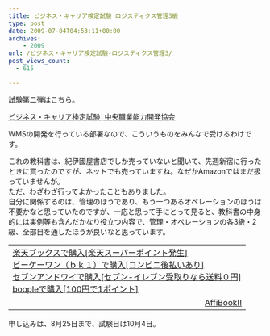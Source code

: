 ```yaml
---
title: ビジネス・キャリア検定試験 ロジスティクス管理3級
type: post
date: 2009-07-04T04:53:11+00:00
archives:
    - 2009
url: /ビジネス・キャリア検定試験-ロジスティクス管理3/
post_views_count:
  - 615

---
```

試験第二弾はこちら。 

[ビジネス・キャリア検定試験│中央職業能力開発協会][1]

WMSの開発を行っている部署なので、こういうものをみんなで受けるわけです。

これの教科書は、紀伊國屋書店でしか売っていないと聞いて、先週新宿に行ったときに買ったのですが、ネットでも売っていますね。なぜかAmazonではまだ扱っていませんが。  
ただ、わざわざ行ってよかったこともありました。  
自分に関係するのは、管理のほうであり、もう一つあるオペレーションのほうは不要かなと思っていたのですが、一応と思って手にとって見ると、教科書の中身的には実例等も含んだかなり役立つ内容で、管理・オペレーションの各3級・2級、全部目を通したほうが良いなと思っています。

<table>
  <tr>
    <td style="vertical-align: top">
      <a href="http://px.a8.net/svt/ejp?a8mat=1HPMBD+EAZZ1U+5WS+C1DUQ&a8ejpredirect=http%3A%2F%2Fsearch.books.rakuten.co.jp%2Fbksearch%2Fdt%3Fg%3D001%26bisbn%3D4789494004" target="_blank">楽天ブックスで購入[楽天スーパーポイント発生]</a> <img border="0" alt="" src="https://i2.wp.com/www12.a8.net/0.gif?resize=1%2C1" width="1" height="1" data-recalc-dims="1" /> <br /><a href="http://px.a8.net/svt/ejp?a8mat=1HRMFS+EEKKOI+10UY+HUKPU&a8ejpredirect=http%3A%2F%2Fwww.bk1.jp%2FkeywordSearchResult%2F%3Fkeyword%3D4789494004%26storeCd%3D1%26searchFlg%3D9%26x%3D43%26y%3D11%26partnerid%3D02a801" target="_blank">ビーケーワン（ｂｋ１）で購入[コンビニ後払いあり]</a> <img border="0" alt="" src="https://i2.wp.com/www12.a8.net/0.gif?resize=1%2C1" width="1" height="1" data-recalc-dims="1" /> <br /><a href="http://click.linksynergy.com/fs-bin/statform?id=aR0TIOX*qAA&offerid=137560&bnid=1490&subid=&subid=0&kword_in=4789494004&oop=on" target="_blank">セブンアンドワイで購入[セブン-イレブン受取りなら送料０円]</a><img border="0" src="http://ad.linksynergy.com/fs-bin/show?id=aR0TIOX*qAA&bids=137560&type=5&subid=0" width="1" height="1" /> <br /><a href="http://click.linksynergy.com/fs-bin/statform?id=aR0TIOX*qAA&offerid=33310&bnid=2&subid=0&ifc=4&ifr=9784789494007" target="_blank">boopleで購入[100円で1ポイント]</a>
    </td>
  </tr>
  
  <tr>
    <td>
      <div style="float: right">
        <a href="http://affibook.appspot.com/" target="_blank">AffiBook!!</a>
      </div>
    </td>
  </tr>
</table>

申し込みは、8月25日まで、試験日は10月4日。

 [1]: http://www.bc.javada.or.jp/career/logi_manage.html#class3